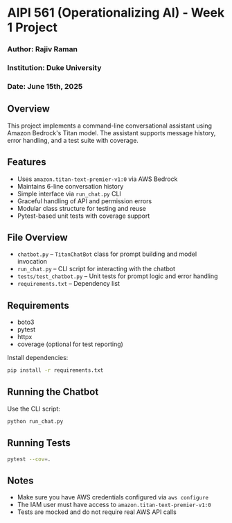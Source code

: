 # AIPI 561 (Operationalizing AI) - Week 1 Project
### Author: Rajiv Raman
### Institution: Duke University
### Date: June 15th, 2025

## Overview

This project implements a command-line conversational assistant using Amazon Bedrock's Titan model. The assistant supports message history, error handling, and a test suite with coverage.

## Features

- Uses `amazon.titan-text-premier-v1:0` via AWS Bedrock
- Maintains 6-line conversation history
- Simple interface via `run_chat.py` CLI
- Graceful handling of API and permission errors
- Modular class structure for testing and reuse
- Pytest-based unit tests with coverage support

## File Overview

- `chatbot.py` – `TitanChatBot` class for prompt building and model invocation
- `run_chat.py` – CLI script for interacting with the chatbot
- `tests/test_chatbot.py` – Unit tests for prompt logic and error handling
- `requirements.txt` – Dependency list

## Requirements

- boto3
- pytest
- httpx
- coverage (optional for test reporting)

Install dependencies:

```bash
pip install -r requirements.txt
```

## Running the Chatbot

Use the CLI script:

```bash
python run_chat.py
```

## Running Tests

```bash
pytest --cov=.
```

## Notes

- Make sure you have AWS credentials configured via `aws configure`
- The IAM user must have access to `amazon.titan-text-premier-v1:0`
- Tests are mocked and do not require real AWS API calls

